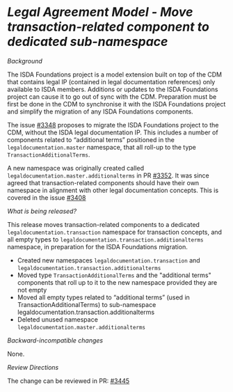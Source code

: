 # *Legal Agreement Model - Move transaction-related component to dedicated sub-namespace*

_Background_

The ISDA Foundations project is a model extension built on top of the CDM that contains legal IP (contained in legal documentation references) only available to ISDA members. Additions or updates to the ISDA Foundations project can cause it to go out of sync with the CDM. Preparation must be first be done in the CDM to synchronise it with the ISDA Foundations project and simplify the migration of any ISDA Foundations components.

The issue [#3348](https://github.com/finos/common-domain-model/issues/3348) proposes to migrate the ISDA Foundations project to the CDM, without the ISDA legal documentation IP. This includes a number of components related to “additional terms” positioned in the `legaldocumentation.master` namespace, that all roll-up to the type `TransactionAdditionalTerms`.

A new namespace was originally created called `legaldocumentation.master.additionalterms` in PR [#3352](https://github.com/finos/common-domain-model/issues/3352). It was since agreed that transaction-related components should have their own namespace in alignment with other legal documentation concepts. This is covered in the issue [#3408](https://github.com/finos/common-domain-model/issues/3408)

_What is being released?_

This release moves transaction-related components to a dedicated `legaldocumentation.transaction` namespace for transaction concepts, and all empty types to `legaldocumentation.transaction.additionalterms` namespace, in preparation for the ISDA Foundations migration.

- Created new namespaces `legaldocumentation.transaction` and `legaldocumentation.transaction.additionalterms`
- Moved type `TransactionAdditionalTerms` and the "additional terms" components that roll up to it to the new namespace provided they are not empty
- Moved all empty types related to “additional terms” (used in TransactionAdditionalTerms) to sub-namespace legaldocumentation.transaction.additionalterms
- Deleted unused namespace `legaldocumentation.master.additionalterms`


_Backward-incompatible changes_

None.

_Review Directions_

The change can be reviewed in PR: [#3445](https://github.com/finos/common-domain-model/pull/3445)
